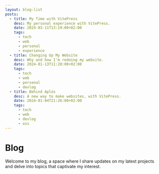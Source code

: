 ```yaml
---
layout: blog-list
posts:
  - title: My Time with VitePress
    desc: My personal experience with VitePress.
    date: 2024-03-11T13:19:00+02:00
    tags:
      - tech
      - web
      - personal
      - experience
  - title: Changing Up My Website
    desc: Why and how I'm redoing my website.
    date: 2024-01-13T11:28:00+02:00
    tags:
      - tech
      - web
      - personal
      - devlog
  - title: Behind Aplós
    desc: A new way to make websites, with VitePress.
    date: 2024-01-04T21:26:00+02:00
    tags:
      - tech
      - web
      - devlog
      - oss
---
```


# Blog

Welcome to my blog, a space where I share updates on my latest projects and delve into topics that captivate my interest.
